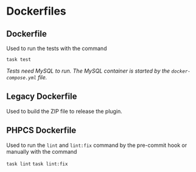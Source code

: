# Dockerfiles

## Dockerfile

Used to run the tests with the command

```task test```

*Tests need MySQL to run. The MySQL container is started by the `docker-compose.yml` file.*

## Legacy Dockerfile

Used to build the ZIP file to release the plugin.

## PHPCS Dockerfile

Used to run the `lint` and `lint:fix` command by the pre-commit hook or manually with the command

```task lint```
```task lint:fix```